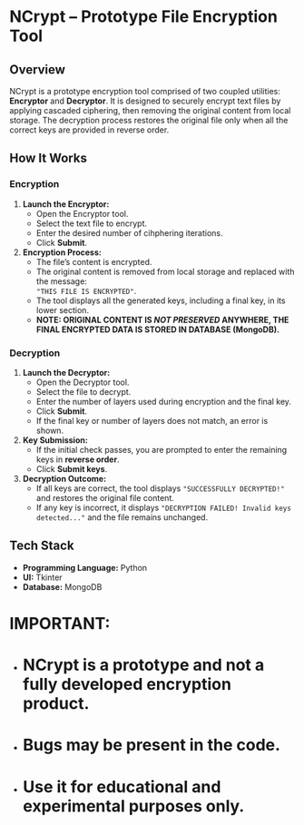 # NCrypt – Prototype File Encryption Tool

## Overview
NCrypt is a prototype encryption tool comprised of two coupled utilities: **Encryptor** and **Decryptor**. It is designed to securely encrypt text files by applying cascaded ciphering, then removing the original content from local storage. The decryption process restores the original file only when all the correct keys are provided in reverse order.

## How It Works

### Encryption
1. **Launch the Encryptor:**  
   - Open the Encryptor tool.
   - Select the text file to encrypt.
   - Enter the desired number of cihphering iterations.
   - Click **Submit**.
2. **Encryption Process:**  
   - The file’s content is encrypted.
   - The original content is removed from local storage and replaced with the message:  
     `"THIS FILE IS ENCRYPTED"`.
   - The tool displays all the generated keys, including a final key, in its lower section.
   - **NOTE: ORIGINAL CONTENT IS *NOT PRESERVED* ANYWHERE, THE FINAL ENCRYPTED DATA IS STORED IN DATABASE (MongoDB).**

### Decryption
1. **Launch the Decryptor:**  
   - Open the Decryptor tool.
   - Select the file to decrypt.
   - Enter the number of layers used during encryption and the final key.
   - Click **Submit**.
   - If the final key or number of layers does not match, an error is shown.
2. **Key Submission:**  
   - If the initial check passes, you are prompted to enter the remaining keys in **reverse order**.
   - Click **Submit keys**.
3. **Decryption Outcome:**  
   - If all keys are correct, the tool displays `"SUCCESSFULLY DECRYPTED!"` and restores the original file content.
   - If any key is incorrect, it displays `"DECRYPTION FAILED! Invalid keys detected..."` and the file remains unchanged.

## Tech Stack
- **Programming Language:** Python
- **UI:** Tkinter
- **Database:** MongoDB

# IMPORTANT: 
- # NCrypt is a prototype and not a fully developed encryption product. 
- # Bugs may be present in the code. 
- # Use it for educational and experimental purposes only.  

